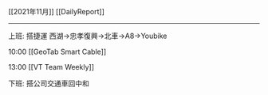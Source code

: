 [[2021年11月]]
[[DailyReport]]

---

上班: 搭捷運 西湖→忠孝復興→北車→A8→Youbike

10:00 [[GeoTab Smart Cable]]

13:00 [[VT Team Weekly]]

下班: 搭公司交通車回中和